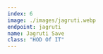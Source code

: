 ```yaml
---
index: 6
image: ./images/jagruti.webp
endpoint: jagruti
name: Jagruti Save
class: "HOD Of IT"
---
```

